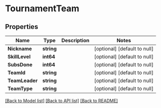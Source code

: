 # TournamentTeam

## Properties
Name | Type | Description | Notes
------------ | ------------- | ------------- | -------------
**Nickname** | **string** |  | [optional] [default to null]
**SkillLevel** | **int64** |  | [optional] [default to null]
**SubsDone** | **int64** |  | [optional] [default to null]
**TeamId** | **string** |  | [optional] [default to null]
**TeamLeader** | **string** |  | [optional] [default to null]
**TeamType** | **string** |  | [optional] [default to null]

[[Back to Model list]](../README.md#documentation-for-models) [[Back to API list]](../README.md#documentation-for-api-endpoints) [[Back to README]](../README.md)


